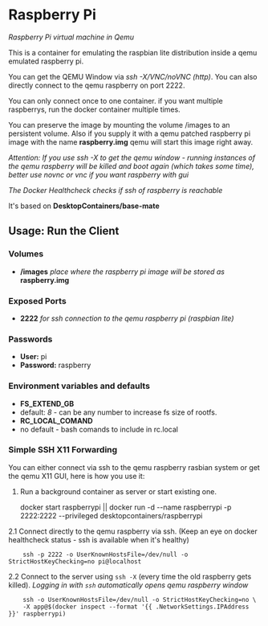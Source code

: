 # Raspberry Pi
_Raspberry Pi virtual machine in Qemu_

This is a container for emulating the raspbian lite distribution inside a qemu emulated raspberry pi.

You can get the QEMU Window via _ssh -X/VNC/noVNC (http)_. You can also directly connect to the qemu raspberry on port 2222.

You can only connect once to one container. if you want multiple raspberrys, run the docker container multiple times.

You can preserve the image by mounting the volume /images to an persistent volume.
Also if you supply it with a qemu patched raspberry pi image with the name __raspberry.img__ qemu will start this image right away.

_Attention: If you use ssh -X to get the qemu window - running instances of the qemu raspberry will be killed and boot again (which takes some time), better use novnc or vnc if you want raspberry with gui_

_The Docker Healthcheck checks if ssh of raspberry is reachable_

It's based on __DesktopContainers/base-mate__

## Usage: Run the Client

### Volumes

* __/images__ _place where the raspberry pi image will be stored as_ __raspberry.img__


### Exposed Ports

* __2222__ _for ssh connection to the qemu raspberry pi (raspbian lite)_

### Passwords

* __User:__ pi
* __Password:__ raspberry

### Environment variables and defaults

* __FS\_EXTEND\_GB__
 * default: _8_ - can be any number to increase fs size of rootfs.
* __RC\_LOCAL\_COMAND__
 * no default - bash comands to include in rc.local

### Simple SSH X11 Forwarding

You can either connect via ssh to the qemu raspberry rasbian system or get the qemu X11 GUI, here is how you use it:

  1. Run a background container as server or start existing one.

        docker start raspberrypi || docker run -d --name raspberrypi -p 2222:2222 --privileged desktopcontainers/raspberrypi
     
  2.1 Connect directly to the qemu raspberry via ssh. (Keep an eye on docker healthcheck status - ssh is available when it's healthy)
  
        ssh -p 2222 -o UserKnownHostsFile=/dev/null -o StrictHostKeyChecking=no pi@localhost
        
  2.2 Connect to the server using `ssh -X` (every time the old raspberry gets killed). 
     _Logging in with `ssh` automatically opens qemu raspberry window_

        ssh -o UserKnownHostsFile=/dev/null -o StrictHostKeyChecking=no \
        -X app@$(docker inspect --format '{{ .NetworkSettings.IPAddress }}' raspberrypi)
